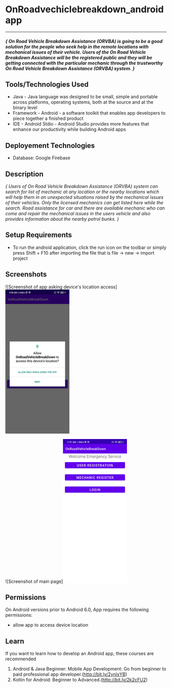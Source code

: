 # OnRoadvechiclebreakdown_androidapp

***
#### _{ On Road Vehicle Breakdown Assistance (ORVBA) is going to be a good solution for the people who seek help in the remote locations with mechanical issues of their vehicle. Users of the On Road Vehicle Breakdown Assistance will be the registered public and they will be getting connected with the particular mechanic through the trustworthy On Road Vehicle Breakdown Assistance (ORVBA) system. }_

## Tools/Technologies Used
* Java - Java language was designed to be small, simple and portable across platforms, operating systems, both at the source and at the binary level
* Framework - Android - a software toolkit that enables app developers to piece together a finished product
* IDE - Android Stdio - Android Studio provides more features that enhance our productivity while building Android apps


## Deployement Technologies 
* Database: Google Firebase

## Description
_{ Users of On Road Vehicle Breakdown Assistance (ORVBA) system can search for list of mechanic at any location or the nearby locations which will help them in an unexpected situations raised by the mechanical issues of their vehicles. Only the licensed mechanics can get listed here while the search. Road assistance for car and there are available mechanic who can come and repair the mechanical issues in the users vehicle and also provides information about the nearby petrol bunks. }_

## Setup Requirements
* To run the android application, click the run icon on the toolbar or simply press Shift + F10 after importing the file that is file -> new -> import project

## Screenshots

![Screenshot of app asking device's location access]<img src="images/1.jpg" width="200" height="450"/>


![Screenshot of main page]<img src="images/2.jpg" width="200" height="450"/>

## Permissions
On Android versions prior to Android 6.0, App requires the following permissions:
* allow app to access device location

## Learn
If you want to learn how to develop an Android app, these courses are recommended
1) Android & Java Beginner: Mobile App Development: Go from beginner to paid professional app developer.(http://bit.ly/2ynlxYB) 
2) Kotlin for Android: Beginner to Advanced.(http://bit.ly/2k2cFU2)
